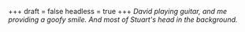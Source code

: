 
+++
draft = false
headless = true
+++
_David playing guitar, and me providing a goofy smile. And most of Stuart's head in the background._
